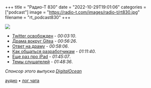 +++
title = "Радио-Т 830"
date = "2022-10-29T19:01:06"
categories = ["podcast"]
image = "https://radio-t.com/images/radio-t/rt830.jpg"
filename = "rt_podcast830"
+++

![](https://radio-t.com/images/radio-t/rt830.jpg)

- [Twitter освобожден](https://techcrunch.com/2022/10/28/elon-musk-owns-twitter-the-story-so-far/) - *00:03:10*.
- [Драма вокруг Gitea](https://gitea-open-letter.coding.social/) - *00:56:26*.
- [Ответ на драму](https://blog.gitea.io/2022/10/open-source-sustainment-and-the-future-of-gitea/) - *00:58:06*.
- [Как общаться разработчикам](https://www.karlsutt.com/articles/communicating-effectively-as-a-developer/) - *01:11:40*.
- [Еще раз про iPad](https://www.apple.com/newsroom/2022/10/apple-unveils-completely-redesigned-ipad-in-four-vibrant-colors/) - *01:45:07*.
- [Темы слушателей](https://radio-t.com/p/2022/10/25/prep-830/) - *01:48:36*.

*Спонсор этого выпуска [DigitalOcean](https://do.co/radiot)*


[аудио](https://cdn.radio-t.com/rt_podcast830.mp3) • [лог чата](https://chat.radio-t.com/logs/radio-t-830.html)
<audio src="https://cdn.radio-t.com/rt_podcast830.mp3" preload="none"></audio>
